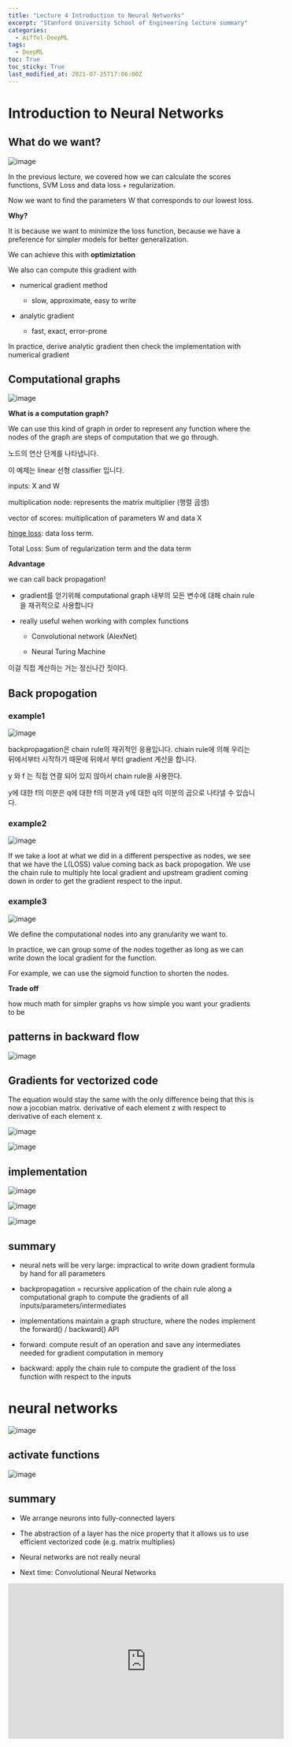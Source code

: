 ```yaml
---
title: "Lecture 4 Introduction to Neural Networks"
excerpt: "Stanford University School of Engineering lecture summary"
categories:
  - Aiffel-DeepML
tags:
  - DeepML
toc: True
toc_sticky: True
last_modified_at: 2021-07-25T17:06:00Z
---
```



# Introduction to Neural Networks

## What do we want?

![image](https://user-images.githubusercontent.com/46912607/126897292-0fb57c8a-0aa4-4d6d-a893-ae939ac80dd2.png)

In the previous lecture, we covered how we can calculate the scores functions, SVM Loss and data loss + regularization. 

Now we want to find the parameters W that corresponds to our lowest loss.

**Why?** 

It is because we want to minimize the loss function, because we have a preference for simpler models for better generalization. 

We can achieve this with **optimiztation** 

We also can compute this gradient with

- numerical gradient method


    - slow, approximate, easy to write
    
    
- analytic gradient 
    
    
    - fast, exact, error-prone
    
In practice, derive analytic gradient then check the implementation with numerical gradient 

## Computational graphs


![image](https://user-images.githubusercontent.com/46912607/126897694-eeab621b-b436-4549-8375-7f3a9877e3db.png)
    
**What is a computation graph?**

We can use this kind of graph in order to represent any function where the nodes of the graph are steps of computation that we go through. 

노드의 연산 단계를 나타냅니다. 

이 예제는 linear 선형 classifier 입니다. 

inputs: X and W 

multiplication node: represents the matrix multiplier (행렬 곱셈)

vector of scores: multiplication of parameters W and data X

[hinge loss](https://www.notion.so/modulabs/Lec03-1-Loss-Function-5e775d9c809a433eb243956d23bd379b#2839e4efd7854a9399f56e0f0fec5bb2): data loss term. 

Total Loss: Sum of regularization term and the data term 

**Advantage** 

we can call back propagation! 

- gradient를 얻기위해 computational graph 내부의 모든 변수에 대해 chain rule을 재귀적으로 사용합니다

- really useful wehen working with complex functions 

    - Convolutional network (AlexNet)
    
    - Neural Turing Machine

이걸 직접 계산하는 거는 정신나간 짓이다.

## Back propogation 

### example1

![image](https://user-images.githubusercontent.com/46912607/126898426-7058860b-1117-46ca-b72e-1438c0f574f3.png)

backpropagation은 chain rule의 재귀적인 응용입니다.
chiain rule에 의해 우리는 뒤에서부터 시작하기 때문에 뒤에서 부터 gradient 계산을 합니다. 

y 와 f 는 직접 연결 되어 있지 않아서 chain rule을 사용한다. 

y에 대한 f의 미분은 q에 대한 f의 미분과
y에 대한 q의 미분의 곱으로 나타낼 수 있습니다.

### example2

![image](https://user-images.githubusercontent.com/46912607/126898685-9e9356ff-983a-45d9-9355-d424b82a9eb6.png)

If we take a loot at what we did in a different perspective as nodes, we see that we have the L(LOSS) value coming back as back propogation. We use the chain rule to multiply hte local gradient and upstream gradient coming down in order to get the gradient respect to the input. 

### example3

![image](https://user-images.githubusercontent.com/46912607/126899340-e3d2141d-021f-4d71-8f8e-017538a9ed4b.png)

We define the computational nodes into any granularity we want to. 

In practice, we can group some of the nodes together as long as we can write down the local gradient for the function. 

For example, we can use the sigmoid function to shorten the nodes. 

**Trade off**

how much math for simpler graphs vs how simple you want your gradients to be

## patterns in backward flow

![image](https://user-images.githubusercontent.com/46912607/126899918-fd0b8475-0d0b-4106-ac35-5035bc017d70.png)

## Gradients for vectorized code

The equation would stay the same with the only difference being that this is now a jocobian matrix. derivative of each element z with respect to derivative of each element x. 

![image](https://user-images.githubusercontent.com/46912607/126900196-c4d71dcf-c2b7-4476-a58c-9df2638751a6.png)


![image](https://user-images.githubusercontent.com/46912607/126900725-9625470b-c731-4da2-bafc-ff036ea298c3.png)

## implementation

![image](https://user-images.githubusercontent.com/46912607/126900822-2c3cd2e5-6a58-4a88-be37-1f8d4a677ad4.png)



![image](https://user-images.githubusercontent.com/46912607/126900831-3a57a332-12e1-41e6-bcd6-e49a2d39fd2d.png)



![image](https://user-images.githubusercontent.com/46912607/126900835-2f6d2f99-5956-4dfb-854a-cef56cb49750.png)

## summary 

- neural nets will be very large: impractical to write down gradient formula by hand for all parameters

- backpropagation = recursive application of the chain rule along a computational graph to compute the gradients of all inputs/parameters/intermediates

- implementations maintain a graph structure, where the nodes implement the forward() / backward() API

- forward: compute result of an operation and save any intermediates needed for gradient computation in memory

- backward: apply the chain rule to compute the gradient of the loss function with respect to the inputs

# neural networks

![image](https://user-images.githubusercontent.com/46912607/126900907-a42cacd9-f994-4824-bf45-6317357e4b7f.png)

## activate functions

![image](https://user-images.githubusercontent.com/46912607/126901340-bed48da4-33ce-4784-a86d-e403fd8a1428.png)

## summary 

- We arrange neurons into fully-connected layers

- The abstraction of a layer has the nice property that it allows us to use efficient vectorized code (e.g. matrix multiplies)

- Neural networks are not really neural

- Next time: Convolutional Neural Networks


<iframe width="560" height="315" src="https://www.youtube.com/embed/d14TUNcbn1k" title="YouTube video player" frameborder="0" allow="accelerometer; autoplay; clipboard-write; encrypted-media; gyroscope; picture-in-picture" allowfullscreen></iframe>